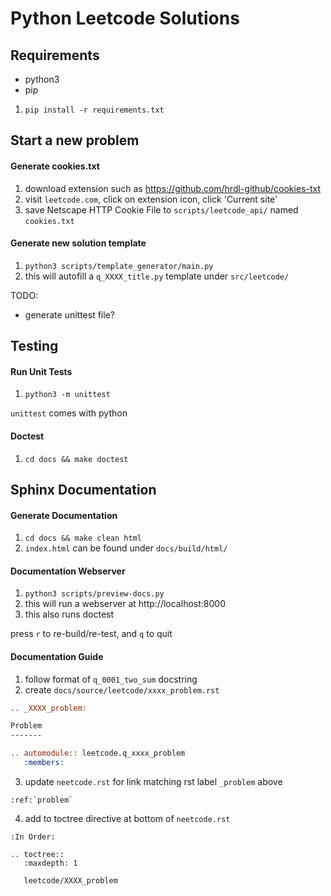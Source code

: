 # Python Leetcode Solutions

## Requirements

- python3
- pip

1. `pip install -r requirements.txt` 

## Start a new problem

#### Generate cookies.txt
1. download extension such as https://github.com/hrdl-github/cookies-txt
2. visit `leetcode.com`, click on extension icon, click 'Current site'
3. save Netscape HTTP Cookie File to `scripts/leetcode_api/` named `cookies.txt`


#### Generate new solution template
1. `python3 scripts/template_generator/main.py`
2. this will autofill a `q_XXXX_title.py` template under `src/leetcode/`

TODO: 
- generate unittest file?

## Testing

#### Run Unit Tests
1. `python3 -m unittest`

`unittest` comes with python

#### Doctest
1. `cd docs && make doctest`

## Sphinx Documentation

#### Generate Documentation
1. `cd docs && make clean html`
2. `index.html` can be found under `docs/build/html/`

#### Documentation Webserver
1. `python3 scripts/preview-docs.py`
2. this will run a webserver at http://localhost:8000
3. this also runs doctest

press `r` to re-build/re-test, and `q` to quit

#### Documentation Guide
1. follow format of `q_0001_two_sum` docstring
2. create `docs/source/leetcode/xxxx_problem.rst`
```rst
.. _XXXX_problem:

Problem
-------

.. automodule:: leetcode.q_xxxx_problem
   :members:
```
3. update `neetcode.rst` for link matching rst label `_problem` above
```
:ref:`problem`
```
4. add to toctree directive at bottom of `neetcode.rst`
```
:In Order:

.. toctree::
   :maxdepth: 1

   leetcode/XXXX_problem
```
